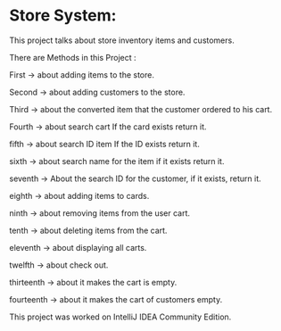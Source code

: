 # Store System:

This project talks about store inventory items and customers.

There are Methods in this Project : 

First -> about adding items to the store.

Second -> about adding customers to the store.

Third -> about the converted item that the customer ordered to his cart.

Fourth -> about search cart If the card exists return it.

fifth -> about search ID item If the ID exists return it.

sixth -> about search name for the item if it exists return it.

seventh -> About the search ID for the customer, if it exists, return it. 

eighth -> about adding items to cards.

ninth -> about removing items from the user cart.

tenth -> about deleting items from the cart.

eleventh -> about displaying all carts. 

twelfth -> about check out.

thirteenth -> about it makes the cart is empty.

fourteenth -> about it makes the cart of customers empty.


This project was worked on IntelliJ IDEA Community Edition.
